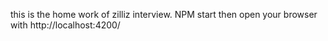 this is the home work of zilliz interview.
NPM start then open your browser with http://localhost:4200/
